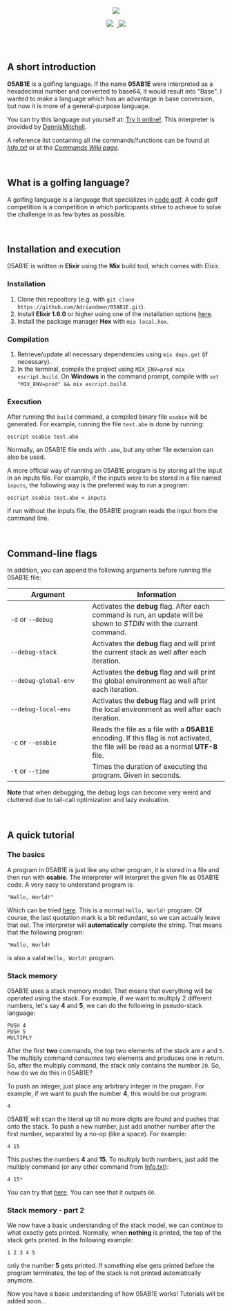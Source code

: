 <p align="center"><a href="https://github.com/Adriandmen/05AB1E"><img src="https://i.stack.imgur.com/kUDMr.png"/></a></p>
<p align="center"><a href="https://travis-ci.org/Adriandmen/05AB1E"><img src="https://travis-ci.org/Adriandmen/05AB1E.svg?branch=master"/></a>&nbsp;&nbsp;<a href="https://codecov.io/gh/Adriandmen/05AB1E">
  <img src="https://codecov.io/gh/Adriandmen/05AB1E/branch/master/graph/badge.svg" />
</a></p>
<br>
<br>

## A short introduction

**05AB1E** is a golfing language. If the name **05AB1E** were interpreted as a hexadecimal number and converted to base64, it would result into "Base". I wanted to make a language which has an advantage in base conversion, but now it is more of a general-purpose language.

You can try this language out yourself at: [Try it online!](http://05ab1e.tryitonline.net/). This interpreter is provided by [DennisMitchell](https://github.com/DennisMitchell).

A reference list containing all the commands/functions can be found at [_Info.txt_](https://github.com/Adriandmen/05AB1E/blob/master/docs/info.txt) or at the [_Commands Wiki page_](https://github.com/Adriandmen/05AB1E/wiki/Commands).

<br>

## What is a golfing language?

A golfing language is a language that specializes in [code golf](https://en.wikipedia.org/wiki/Code_golf). A code golf competition is a competition in which participants strive to achieve to solve the challenge in as few bytes as possible.

<br>

## Installation and execution

05AB1E is written in **Elixir** using the **Mix** build tool, which comes with Elixir.


### Installation

 1. Clone this repository (e.g. with `git clone https://github.com/Adriandmen/05AB1E.git`).
 2. Install **Elixir 1.6.0** or higher using one of the installation options [here](https://elixir-lang.org/install.html).
 3. Install the package manager **Hex** with `mix local.hex`.

### Compilation

 1. Retrieve/update all necessary dependencies using `mix deps.get` (if necessary).
 2. In the terminal, compile the project using `MIX_ENV=prod mix escript.build`. On **Windows** in the command prompt, compile with `set "MIX_ENV=prod" && mix escript.build`.
 
### Execution

After running the `build` command, a compiled binary file `osabie` will be generated. For example, running the file `test.abe` is done by running:
 
    escript osabie test.abe

Normally, an 05AB1E file ends with `.abe`, but any other file extension can also be used.

A more official way of running an 05AB1E program is by storing all the input in an inputs file. For example, if the inputs were to be stored in a file named `inputs`, the following way is the preferred way to run a program:

    escript osabie test.abe < inputs

If run without the inputs file, the 05AB1E program reads the input from the command line.

<br>

## Command-line flags

In addition, you can append the following arguments before running the 05AB1E file:

|&nbsp;&nbsp;&nbsp;&nbsp;&nbsp;&nbsp;&nbsp;&nbsp;&nbsp;&nbsp;&nbsp;Argument&nbsp;&nbsp;&nbsp;&nbsp;&nbsp;&nbsp;&nbsp;&nbsp;&nbsp;&nbsp;&nbsp;|Information|
|--------|-----------|
|`-d` or `--debug`|Activates the **debug** flag. After each command is run, an update will be shown to _STDIN_ with the current command. |
|`--debug-stack` | Activates the **debug** flag and will print the current stack as well after each iteration. |
|`--debug-global-env` | Activates the **debug** flag and will print the global environment as well after each iteration. |
|`--debug-local-env` | Activates the **debug** flag and will print the local environment as well after each iteration. |
|`-c` or `--osabie`|Reads the file as a file with a **05AB1E** encoding. If this flag is not activated, the file will be read as a normal **UTF-8** file.| 
|`-t` or `--time`|Times the duration of executing the program. Given in seconds.|

**Note** that when debugging, the debug logs can become very weird and cluttered due to tail-call optimization and lazy evaluation.

<br>
  
## A quick tutorial

### The basics

A program in 05AB1E is just like any other program, it is stored in a file and then run with **osabie**. The interpreter will interpret the given file as 05AB1E code. A very easy to understand program is:

    "Hello, World!"

Which can be tried [here](http://05ab1e.tryitonline.net/#code=IkhlbGxvLCBXb3JsZCEi&input=). This is a normal `Hello, World!` program. Of course, the last quotation mark is a bit redundant, so we can actually leave that out. The interpreter will **automatically** complete the string. That means that the following program:

    "Hello, World!

is also a valid `Hello, World!` program.

### Stack memory

05AB1E uses a stack memory model. That means that everything will be operated using the stack. For example, if we want to multiply 2 different numbers, let's say **4** and **5**, we can do the following in pseudo-stack language:

    PUSH 4
    PUSH 5
    MULTIPLY

After the first **two** commands, the top two elements of the stack are `4` and `5`. The multiply command _consumes_ two elements and produces one in return. So, after the multiply command, the stack only contains the number `20`. So, how do we do this in 05AB1E?

To push an integer, just place any arbitrary integer in the progam. For example, if we want to push the number **4**, this would be our program:

    4

05AB1E will scan the literal up till no more digits are found and pushes that onto the stack. To push a new number, just add another number after the first number, separated by a no-op (like a space). For example:

    4 15

This pushes the numbers **4** and **15**. To multiply both numbers, just add the multiply command (or any other command from [Info.txt](https://github.com/Adriandmen/05AB1E/blob/master/docs/info.txt)):

    4 15*

You can try that [here](http://05ab1e.tryitonline.net/#code=NCAxNSo&input=). You can see that it outputs `60`.

### Stack memory - part 2

We now have a basic understanding of the stack model, we can continue to what exactly gets printed. Normally, when **nothing** is printed, the top of the stack gets printed. In the following example:

    1 2 3 4 5

only the number **5** gets printed. If something else gets printed before the program terminates, the top of the stack is not printed automatically anymore.

Now you have a basic understanding of how 05AB1E works! Tutorials will be added soon...

<br>


